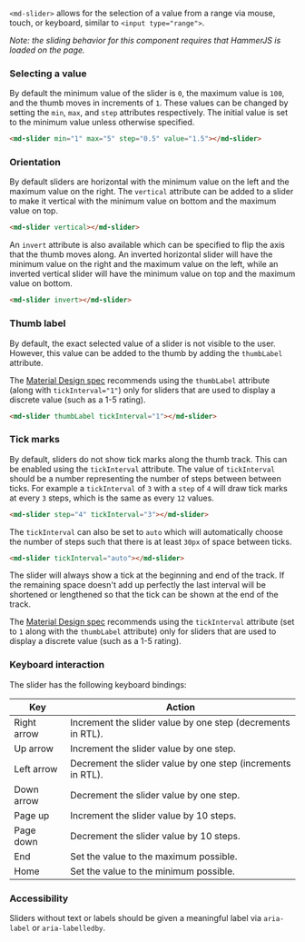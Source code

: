 `<md-slider>` allows for the selection of a value from a range via mouse, touch, or keyboard, 
similar to `<input type="range">`.

<!-- example(slider-overview) -->

_Note: the sliding behavior for this component requires that HammerJS is loaded on the page._

### Selecting a value

By default the minimum value of the slider is `0`, the maximum value is `100`, and the thumb moves
in increments of `1`. These values can be changed by setting the `min`, `max`, and `step` attributes
respectively. The initial value is set to the minimum value unless otherwise specified.

```html
<md-slider min="1" max="5" step="0.5" value="1.5"></md-slider>
```

### Orientation

By default sliders are horizontal with the minimum value on the left and the maximum value on the
right. The `vertical` attribute can be added to a slider to make it vertical with the minimum value
on bottom and the maximum value on top.

```html
<md-slider vertical></md-slider>
```

An `invert` attribute is also available which can be specified to flip the axis that the thumb moves
along. An inverted horizontal slider will have the minimum value on the right and the maximum value
on the left, while an inverted vertical slider will have the minimum value on top and the  maximum
value on bottom.

```html
<md-slider invert></md-slider>
```

### Thumb label
By default, the exact selected value of a slider is not visible to the user. However, this value can
be added to the thumb by adding the `thumbLabel` attribute.

The [Material Design spec](https://material.google.com/components/sliders.html) recommends using the
`thumbLabel` attribute (along with `tickInterval="1"`) only for sliders that are used to display a
discrete value (such as a 1-5 rating).

```html
<md-slider thumbLabel tickInterval="1"></md-slider>
```

### Tick marks
By default, sliders do not show tick marks along the thumb track. This can be enabled using the
`tickInterval` attribute. The value of `tickInterval` should be a number representing the number
of steps between between ticks. For example a `tickInterval` of `3` with a `step` of `4` will draw
tick marks at every `3` steps, which is the same as every `12` values.

```html
<md-slider step="4" tickInterval="3"></md-slider>
```

The `tickInterval` can also be set to `auto` which will automatically choose the number of steps
such that there is at least `30px` of space between ticks.

```html
<md-slider tickInterval="auto"></md-slider>
```

The slider will always show a tick at the beginning and end of the track. If the remaining space
doesn't add up perfectly the last interval will be shortened or lengthened so that the tick can be
shown at the end of the track.

The [Material Design spec](https://material.google.com/components/sliders.html) recommends using the
`tickInterval` attribute (set to `1` along with the `thumbLabel` attribute) only for sliders that
are used to display a discrete value (such as a 1-5 rating).


### Keyboard interaction
The slider has the following keyboard bindings:

| Key         | Action                                                                             |
|-------------|------------------------------------------------------------------------------------|
| Right arrow | Increment the slider value by one step (decrements in RTL).                        |
| Up arrow    | Increment the slider value by one step.                                            |
| Left arrow  | Decrement the slider value by one step (increments in RTL).                        |
| Down arrow  | Decrement the slider value by one step.                                            |
| Page up     | Increment the slider value by 10 steps.                                            |
| Page down   | Decrement the slider value by 10 steps.                                            |
| End         | Set the value to the maximum possible.                                             |
| Home        | Set the value to the minimum possible.                                             |

### Accessibility
Sliders without text or labels should be given a meaningful label via `aria-label` or
`aria-labelledby`.
